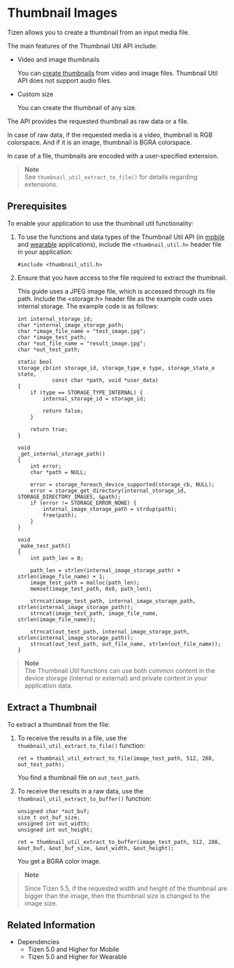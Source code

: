 # Thumbnail Images


Tizen allows you to create a thumbnail from an input media file.

The main features of the Thumbnail Util API include:

- Video and image thumbnails

  You can [create thumbnails](#get_thumbnail) from video and image files. Thumbnail Util API does not support audio files.

- Custom size

  You can create the thumbnail of any size.

The API provides the requested thumbnail as raw data or a file.

In case of raw data, if the requested media is a video, thumbnail is RGB colorspace. And if it is an image, thumbnail is BGRA colorspace.

In case of a file, thumbnails are encoded with a user-specified extension.

> **Note**  
> See `thumbnail_util_extract_to_file()` for details regarding extensions.


## Prerequisites

To enable your application to use the thumbnail util functionality:

1. To use the functions and data types of the Thumbnail Util API (in [mobile](../../api/mobile/latest/group__CAPI__MEDIA__THUMBNAIL__UTIL__MODULE.html) and [wearable](../../api/wearable/latest/group__CAPI__MEDIA__THUMBNAIL__UTIL__MODULE.html) applications), include the `<thumbnail_util.h>` header file in your application:

   ```
   #include <thumbnail_util.h>
   ```

2. Ensure that you have access to the file required to extract the thumbnail.

   This guide uses a JPEG image file, which is accessed through its file path. Include the <storage.h> header file as the example code uses internal storage. The example code is as follows:

   ```
   int internal_storage_id;
   char *internal_image_storage_path;
   char *image_file_name = "test_image.jpg";
   char *image_test_path;
   char *out_file_name = "result_image.jpg";
   char *out_test_path;

   static bool
   storage_cb(int storage_id, storage_type_e type, storage_state_e state,
              const char *path, void *user_data)
   {
       if (type == STORAGE_TYPE_INTERNAL) {
           internal_storage_id = storage_id;

           return false;
       }

       return true;
   }

   void
   _get_internal_storage_path()
   {
       int error;
       char *path = NULL;

       error = storage_foreach_device_supported(storage_cb, NULL);
       error = storage_get_directory(internal_storage_id, STORAGE_DIRECTORY_IMAGES, &path);
       if (error != STORAGE_ERROR_NONE) {
           internal_image_storage_path = strdup(path);
           free(path);
       }
   }

   void
   _make_test_path()
   {
       int path_len = 0;

       path_len = strlen(internal_image_storage_path) + strlen(image_file_name) + 1;
       image_test_path = malloc(path_len);
       memset(image_test_path, 0x0, path_len);

       strncat(image_test_path, internal_image_storage_path, strlen(internal_image_storage_path));
       strncat(image_test_path, image_file_name, strlen(image_file_name));
       
       strncat(out_test_path, internal_image_storage_path, strlen(internal_image_storage_path));
       strncat(out_test_path, out_file_name, strlen(out_file_name));
   }
   ```

> **Note**  
> The Thumbnail Util functions can use both common content in the device storage (internal or external) and private content in your application data.

<a name="get_thumbnail"></a>
## Extract a Thumbnail

To extract a thumbnail from the file:

1. To receive the results in a file, use the `thumbnail_util_extract_to_file()` function:

   ```
   ret = thumbnail_util_extract_to_file(image_test_path, 512, 288, out_test_path);
   ```

   You find a thumbnail file on `out_test_path`.

2. To receive the results in a raw data, use the `thumbnail_util_extract_to_buffer()` function:

   ```
   unsigned char *out_buf;
   size_t out_buf_size;
   unsigned int out_width;
   unsigned int out_height;
   
   ret = thumbnail_util_extract_to_buffer(image_test_path, 512, 288, &out_buf, &out_buf_size, &out_width, &out_height);
   ```

   You get a BGRA color image.

> **Note**  
>
> Since Tizen 5.5, if the requested width and height of the thumbnail are bigger than the image, then the thumbnail size is changed to the image size.

## Related Information
- Dependencies
  - Tizen 5.0 and Higher for Mobile
  - Tizen 5.0 and Higher for Wearable
